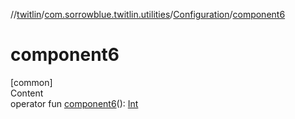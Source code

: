 //[twitlin](../../index.md)/[com.sorrowblue.twitlin.utilities](../index.md)/[Configuration](index.md)/[component6](component6.md)



# component6  
[common]  
Content  
operator fun [component6](component6.md)(): [Int](https://kotlinlang.org/api/latest/jvm/stdlib/kotlin/-int/index.html)  



